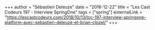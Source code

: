 +++
author = "Sébastien Deleuze"
date = "2018-12-22"
title = "Les Cast Codeurs 197 - Interview SpringOne"
tags = ["spring"]
externalLink = "https://lescastcodeurs.com/2018/10/13/lcc-197-interview-springone-platform-avec-sebastien-deleuze-et-brian-clozel/"
+++
